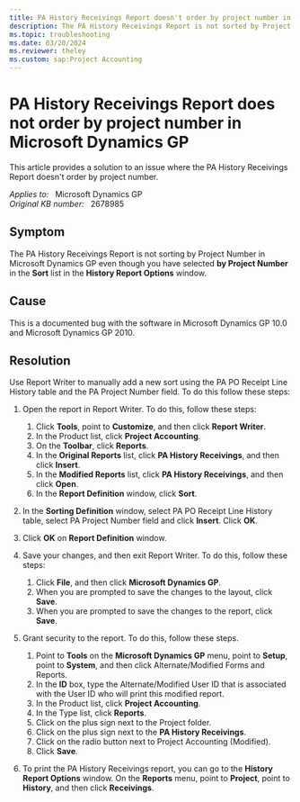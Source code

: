 ```yaml
---
title: PA History Receivings Report doesn't order by project number in Microsoft Dynamics GP
description: The PA History Receivings Report is not sorted by Project Number. This article provides a solution to this issue.
ms.topic: troubleshooting
ms.date: 03/20/2024
ms.reviewer: theley
ms.custom: sap:Project Accounting
---
```

# PA History Receivings Report does not order by project number in Microsoft Dynamics GP

This article provides a solution to an issue where the PA History Receivings Report doesn't order by project number.

_Applies to:_ &nbsp; Microsoft Dynamics GP  
_Original KB number:_ &nbsp; 2678985

## Symptom

The PA History Receivings Report is not sorting by Project Number in Microsoft Dynamics GP even though you have selected **by Project Number** in the **Sort** list in the **History Report Options** window.

## Cause

This is a documented bug with the software in Microsoft Dynamics GP 10.0 and Microsoft Dynamics GP 2010.

## Resolution

Use Report Writer to manually add a new sort using the PA PO Receipt Line History table and the PA Project Number field. To do this follow these steps:

1. Open the report in Report Writer. To do this, follow these steps:

    1. Click **Tools**, point to **Customize**, and then click **Report Writer**.
    2. In the Product list, click **Project Accounting**.
    3. On the **Toolbar**, click **Reports**.
    4. In the **Original Reports** list, click **PA History Receivings**, and then click **Insert**.
    5. In the **Modified Reports** list, click **PA History Receivings**, and then click **Open**.
    6. In the **Report Definition** window, click **Sort**.

2. In the **Sorting Definition** window, select PA PO Receipt Line History table, select PA Project Number field and click **Insert**. Click **OK**.

3. Click **OK** on **Report Definition** window.

4. Save your changes, and then exit Report Writer. To do this, follow these steps:

    1. Click **File**, and then click **Microsoft Dynamics GP**.
    2. When you are prompted to save the changes to the layout, click **Save**.
    3. When you are prompted to save the changes to the report, click **Save**.

5. Grant security to the report. To do this, follow these steps.

    1. Point to **Tools** on the **Microsoft Dynamics GP** menu, point to **Setup**, point to **System**, and then click Alternate/Modified Forms and Reports.
    2. In the **ID** box, type the Alternate/Modified User ID that is associated with the User ID who will print this modified report.
    3. In the Product list, click **Project Accounting**.
    4. In the Type list, click **Reports**.
    5. Click on the plus sign next to the Project folder.
    6. Click on the plus sign next to the **PA History Receivings**.
    7. Click on the radio button next to Project Accounting (Modified).
    8. Click **Save**.

6. To print the PA History Receivings report, you can go to the **History Report Options** window. On the **Reports** menu, point to **Project**, point to **History**, and then click **Receivings**.
